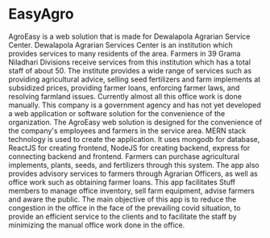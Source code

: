 # EasyAgro

AgroEasy is a web solution that is made for Dewalapola Agrarian Service Center. Dewalapola Agrarian Services Center is an institution which provides services to many residents of the area. Farmers in 39 Grama Niladhari Divisions receive services from this institution which has a total staff of about 50. The institute provides a wide range of services such as providing agricultural advice, selling seed fertilizers and farm implements at subsidized prices, providing farmer loans, enforcing farmer laws, and resolving farmland issues. Currently almost all this office work is done manually. This company is a government agency and has not yet developed a web application or software solution for the convenience of the organization. The AgroEasy web solution is designed for the convenience of the company's employees and farmers in the service area.
MERN stack technology is used to create the application. It uses mongodb for database, ReactJS for creating frontend, NodeJS for creating backend, express for connecting backend and frontend. Farmers can purchase agricultural implements, plants, seeds, and fertilizers through this system. The app also provides advisory services to farmers through Agrarian Officers, as well as office work such as obtaining farmer loans. This app facilitates Stuff members to manage office inventory, sell farm equipment, advise farmers and aware the public. The main objective of this app is to reduce the congestion in the office in the face of the prevailing covid situation, to provide an efficient service to the clients and to facilitate the staff by minimizing the manual office work done in the office.
